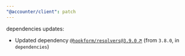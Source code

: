 ```yaml
---
"@accounter/client": patch
---
```

dependencies updates:
  - Updated dependency [`@hookform/resolvers@3.9.0` ↗︎](https://www.npmjs.com/package/@hookform/resolvers/v/3.9.0) (from `3.8.0`, in `dependencies`)

